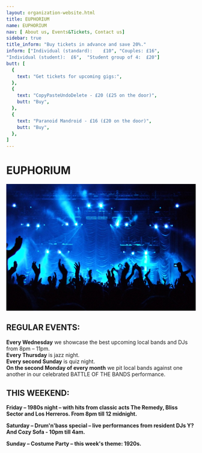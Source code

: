 ```yaml
---
layout: organization-website.html
title: EUPHORIUM
name: EUPHORIUM
nav: [ About us, Events&Tickets, Contact us]
sidebar: true
title_inform: "Buy tickets in advance and save 20%."
inform: ["Individual (standard):	£10", "Couples:	£16",
"Individual (student):	£6",  "Student group of 4:	£20"]
butt: [
  {
    text: "Get tickets for upcoming gigs:",
  },
  {
    text: "CopyPasteUndoDelete - £20 (£25 on the door)",
    butt: "Buy",
  },
  {
    text: "Paranoid Mandroid - £16 (£20 on the door)",
    butt: "Buy",
  },
]
---
```

# EUPHORIUM

![](../../assets/images/euphorium-2.jpg)

## REGULAR EVENTS:

**Every Wednesday** we showcase the best upcoming local bands and DJs from 8pm – 11pm.  
**Every Thursday** is jazz night.  
**Every second Sunday** is quiz night.  
**On the second Monday of every month** we pit local bands against one another in our celebrated BATTLE OF THE BANDS performance.

## THIS WEEKEND:

**Friday – 1980s night – with hits from classic acts The Remedy, Bliss Sector and Los Herreros. From 8pm till 12 midnight.**

**Saturday – Drum'n'bass special – live performances from resident DJs Y? And Cozy Sofa - 10pm till 4am.**

**Sunday – Costume Party – this week's theme: 1920s.**
